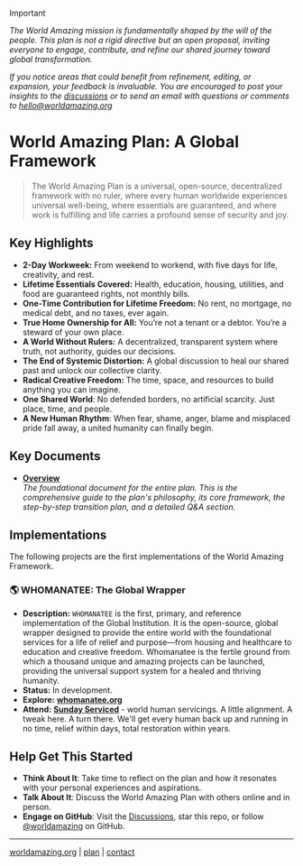 > [!IMPORTANT]
> *The World Amazing mission is fundamentally shaped by the will of the people. This plan is not a rigid directive but an open proposal, inviting everyone to engage, contribute, and refine our shared journey toward global transformation.*
> 
> *If you notice areas that could benefit from refinement, editing, or expansion, your feedback is invaluable. You are encouraged to post your insights to the [discussions](https://github.com/orgs/worldamazing/discussions) or to send an email with questions or comments to hello@worldamazing.org*


# World Amazing Plan: A Global Framework
> The World Amazing Plan is a universal, open-source, decentralized framework with no ruler, where every human worldwide experiences universal well-being, where essentials are guaranteed, and where work is fulfilling and life carries a profound sense of security and joy.

## Key Highlights
   - **2-Day Workweek:** From weekend to workend, with five days for life, creativity, and rest.
   - **Lifetime Essentials Covered:** Health, education, housing, utilities, and food are guaranteed rights, not monthly bills.
   - **One-Time Contribution for Lifetime Freedom:** No rent, no mortgage, no medical debt, and no taxes, ever again.
   - **True Home Ownership for All:** You’re not a tenant or a debtor. You’re a steward of your own place.
   - **A World Without Rulers:** A decentralized, transparent system where truth, not authority, guides our decisions.
   - **The End of Systemic Distortion:** A global discussion to heal our shared past and unlock our collective clarity.
   - **Radical Creative Freedom:** The time, space, and resources to build anything you can imagine.
   - **One Shared World**: No defended borders, no artificial scarcity. Just place, time, and people.
   - **A New Human Rhythm**: When fear, shame, anger, blame and misplaced pride fall away, a united humanity can finally begin.


## Key Documents
- [**Overview**](docs/overview.md)  
    *The foundational document for the entire plan. This is the comprehensive guide to the plan's philosophy, its core framework, the step-by-step transition plan, and a detailed Q&A section.*

## Implementations
The following projects are the first implementations of the World Amazing Framework.

### 🌎 WHOMANATEE: The Global Wrapper
*   **Description:** `WHOMANATEE` is the first, primary, and reference implementation of the Global Institution. It is the open-source, global wrapper designed to provide the entire world with the foundational services for a life of relief and purpose—from housing and healthcare to education and creative freedom. Whomanatee is the fertile ground from which a thousand unique and amazing projects can be launched, providing the universal support system for a healed and thriving humanity.
*   **Status:** In development.
*   **Explore:** **[whomanatee.org](https://whomanatee.org)**
*   **Attend:** **[Sunday Serviced](https://whomanatee.org/serviced)** - world human servicings. A little alignment. A tweak here. A turn there. We'll get every human back up and running in no time, relief within days, total restoration within years.

<!--
### ✨ **The Los Angeles Blueprint: The First Spark**
*   **Description:** The Los Angeles Blueprint is the first, hyper-specific, city-level implementation of the World Amazing Framework. It is a pragmatic and audacious plan to transition a major world city from a system of distortion to a system of relief. It details the step-by-step process for making housing, healthcare, and food a universal right, and serves as a replicable, open-source model for any city on Earth to follow. The LA Plan is the first spark intended to ignite a global chain reaction of awe-mazing transformation.
*   **Status:** In development.
*   **Explore:** **[The Los Angeles Blueprint](docs/los-angeles.md)**
-->


  

## Help Get This Started
- **Think About It**: Take time to reflect on the plan and how it resonates with your personal experiences and aspirations.
- **Talk About It**: Discuss the World Amazing Plan with others online and in person.
- **Engage on GitHub**: Visit the [Discussions](https://github.com/worldamazing/plan/discussions), star this repo, or follow [@worldamazing](https://github.com/worldamazing) on GitHub.



<!--
- [**Global Initiatives**](docs/initiatives.md)  
    *A deep dive into the specific, large-scale projects and departments that will be created within the framework, from housing and healthcare to fun and manufacturing.*
-->

<!--
## Our Potential Future
- [**Mental Health**](docs/vision/mental-health.md)
- [**Creativity and Human Potential**](docs/vision/human-potential.md)
- [**Openness and Empowerment**](docs/vision/openness-empowerment.md)
-->

<!--
## Case Studies: Before and After
- [**A World United**](docs/case-study/global.md)
- [**Transforming Suffering into Lessons**](docs/case-study/suffering.md)
- [**Maria's Renewed Hope**](docs/case-study/maria.md)
- [**John's New Foundations**](docs/case-study/john.md)
- [**The Washingtons' Community Revival**](docs/case-study/the-washingtons.md)
- [**The Hills' Community Engagement**](docs/case-study/the-hills.md)
- [**The Al-Hayek's Cultural Renaissance**](docs/case-study/the-al-hayeks.md)
- [**The Golan's Unity Through Diversity**](docs/case-study/the-golans.md)
- [**Alexei's Transformation**](docs/case-study/alexei.md)
-->
<!--
- [**Jacob's Journey from Conflict to Reconciliation**](docs/case-study/jacob.md): A former IDF Air Force pilot finds healing and a new purpose in peace-building.
- [**Jamal's Road to Redemption**](docs/case-study/jamal.md): A former combatant's transformation through education and community engagement.
- [**David's Path to Inner Peace**](docs/case-study/david.md): How a former Prime Minister redirected his focus from conflict to peace advocacy.
-->

<!--
## Join the GI

### To: All Humans
> From thinkers to leaders, to those seeking redemption, each human is crucial in our collective mission. Regardless of your present circumstances or past behavior, the involvement of everyone is essential for the success of the GI.

- [**Global Citizens**](docs/join/global-citizens.md)
- [**Thinkers**](docs/join/thinkers.md)
- [**Lovers**](docs/join/lovers.md)
- [**Haters**](docs/join/haters.md)
- [**Youths**](docs/join/youths.md)
- [**Redemption Seekers**](docs/join/redemption.md)

### To: All Skilled in These Areas
> To successfully launch and sustain all GI initiatives, we will need experienced and skilled humans to get things going.

- [**Defense, Emergency, and Disaster Response Professionals**](docs/join/defense-emergency.md)
- [**Healthcare Professionals**](docs/join/healthcare.md)
- [**Food Industry Professionals**](docs/join/food-industry.md)
- [**Construction Professionals**](docs/join/builders.md)
- [**Manufacturing Professionals**](docs/join/manufacturing.md)
- [**Educators and Researchers**](docs/join/educators.md)
- [**Devlopers**](docs/join/devlopers.md)[sic]
-->

<!--
## Global Positions
> Alongside the essential positions required to upgrade and update world civilization, many new roles are also planned to foster a proactive and engaged global community.

- [**World Pizza Party Organizer**](docs/job/pizza-party-organizer.md)
- [**General Complainer Supreme**](docs/job/general-complainer-supreme.md): The leader of the Army of Complainers, responsible for steering the direction of complaint resolution initiatives globally. This role demands a visionary leader who can transform grievances into strategic actions, ensuring that every voice within the GI is heard and valued. The General Complainer Supreme sets the tone for a proactive, problem-solving culture, embodying the GI’s commitment to continuous improvement and inclusive leadership.
- [**Army of Complainers Member**](docs/job/army-of-complainers.md): As a mandatory role for all GI members, this position is at the heart of our mission to address and resolve every issue, no matter its size. Members are tasked with identifying, articulating, and solving complaints ranging from everyday inconveniences to systemic challenges. This role is about active participation in creating a better world, ensuring that every complaint, big or small, is an opportunity for improvement and innovation.
-->

---
[worldamazing.org](https://worldamazing.org)
| [plan](https://github.com/worldamazing/plan)
| [contact](mailto:hello@worldamazing.org) 
